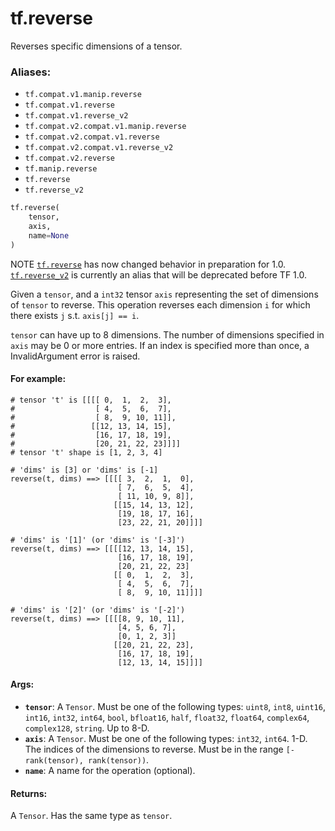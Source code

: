 <div itemscope itemtype="http://developers.google.com/ReferenceObject">
<meta itemprop="name" content="tf.reverse" />
<meta itemprop="path" content="Stable" />
</div>

# tf.reverse

Reverses specific dimensions of a tensor.

### Aliases:

* `tf.compat.v1.manip.reverse`
* `tf.compat.v1.reverse`
* `tf.compat.v1.reverse_v2`
* `tf.compat.v2.compat.v1.manip.reverse`
* `tf.compat.v2.compat.v1.reverse`
* `tf.compat.v2.compat.v1.reverse_v2`
* `tf.compat.v2.reverse`
* `tf.manip.reverse`
* `tf.reverse`
* `tf.reverse_v2`

``` python
tf.reverse(
    tensor,
    axis,
    name=None
)
```

<!-- Placeholder for "Used in" -->

NOTE <a href="../tf/reverse.md"><code>tf.reverse</code></a> has now changed behavior in preparation for 1.0.
<a href="../tf/reverse.md"><code>tf.reverse_v2</code></a> is currently an alias that will be deprecated before TF 1.0.

Given a `tensor`, and a `int32` tensor `axis` representing the set of
dimensions of `tensor` to reverse. This operation reverses each dimension
`i` for which there exists `j` s.t. `axis[j] == i`.

`tensor` can have up to 8 dimensions. The number of dimensions specified
in `axis` may be 0 or more entries. If an index is specified more than
once, a InvalidArgument error is raised.

#### For example:



```
# tensor 't' is [[[[ 0,  1,  2,  3],
#                  [ 4,  5,  6,  7],
#                  [ 8,  9, 10, 11]],
#                 [[12, 13, 14, 15],
#                  [16, 17, 18, 19],
#                  [20, 21, 22, 23]]]]
# tensor 't' shape is [1, 2, 3, 4]

# 'dims' is [3] or 'dims' is [-1]
reverse(t, dims) ==> [[[[ 3,  2,  1,  0],
                        [ 7,  6,  5,  4],
                        [ 11, 10, 9, 8]],
                       [[15, 14, 13, 12],
                        [19, 18, 17, 16],
                        [23, 22, 21, 20]]]]

# 'dims' is '[1]' (or 'dims' is '[-3]')
reverse(t, dims) ==> [[[[12, 13, 14, 15],
                        [16, 17, 18, 19],
                        [20, 21, 22, 23]
                       [[ 0,  1,  2,  3],
                        [ 4,  5,  6,  7],
                        [ 8,  9, 10, 11]]]]

# 'dims' is '[2]' (or 'dims' is '[-2]')
reverse(t, dims) ==> [[[[8, 9, 10, 11],
                        [4, 5, 6, 7],
                        [0, 1, 2, 3]]
                       [[20, 21, 22, 23],
                        [16, 17, 18, 19],
                        [12, 13, 14, 15]]]]
```

#### Args:


* <b>`tensor`</b>: A `Tensor`. Must be one of the following types: `uint8`, `int8`, `uint16`, `int16`, `int32`, `int64`, `bool`, `bfloat16`, `half`, `float32`, `float64`, `complex64`, `complex128`, `string`.
  Up to 8-D.
* <b>`axis`</b>: A `Tensor`. Must be one of the following types: `int32`, `int64`.
  1-D. The indices of the dimensions to reverse. Must be in the range
  `[-rank(tensor), rank(tensor))`.
* <b>`name`</b>: A name for the operation (optional).


#### Returns:

A `Tensor`. Has the same type as `tensor`.
